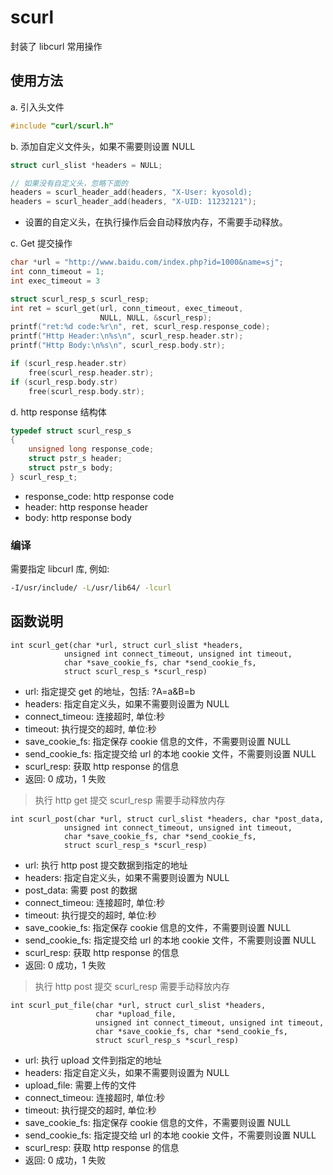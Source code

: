 # scurl

封装了 libcurl 常用操作

## 使用方法

a. 引入头文件

```c
#include "curl/scurl.h"
```

b. 添加自定义文件头，如果不需要则设置 NULL

```c
struct curl_slist *headers = NULL;

// 如果没有自定义头，忽略下面的
headers = scurl_header_add(headers, "X-User: kyosold);
headers = scurl_header_add(headers, "X-UID: 11232121");
```

- 设置的自定义头，在执行操作后会自动释放内存，不需要手动释放。

c. Get 提交操作

```c
char *url = "http://www.baidu.com/index.php?id=1000&name=sj";
int conn_timeout = 1;
int exec_timeout = 3

struct scurl_resp_s scurl_resp;
int ret = scurl_get(url, conn_timeout, exec_timeout,
                    NULL, NULL, &scurl_resp);
printf("ret:%d code:%r\n", ret, scurl_resp.response_code);
printf("Http Header:\n%s\n", scurl_resp.header.str);
printf("Http Body:\n%s\n", scurl_resp.body.str);

if (scurl_resp.header.str)
    free(scurl_resp.header.str);
if (scurl_resp.body.str)
    free(scurl_resp.body.str);
```

d. http response 结构体

```c
typedef struct scurl_resp_s
{
    unsigned long response_code;
    struct pstr_s header;
    struct pstr_s body;
} scurl_resp_t;
```

- response_code: http response code
- header: http response header
- body: http response body

### 编译

需要指定 libcurl 库, 例如:

```bash
-I/usr/include/ -L/usr/lib64/ -lcurl
```

## 函数说明

```
int scurl_get(char *url, struct curl_slist *headers,
            unsigned int connect_timeout, unsigned int timeout,
            char *save_cookie_fs, char *send_cookie_fs,
            struct scurl_resp_s *scurl_resp)
```

- url: 指定提交 get 的地址，包括: ?A=a&B=b
- headers: 指定自定义头，如果不需要则设置为 NULL
- connect_timeou: 连接超时, 单位:秒
- timeout: 执行提交的超时, 单位:秒
- save_cookie_fs: 指定保存 cookie 信息的文件，不需要则设置 NULL
- send_cookie_fs: 指定提交给 url 的本地 cookie 文件，不需要则设置 NULL
- scurl_resp: 获取 http response 的信息
- 返回: 0 成功，1 失败

> 执行 http get 提交
> scurl_resp 需要手动释放内存

```
int scurl_post(char *url, struct curl_slist *headers, char *post_data,
            unsigned int connect_timeout, unsigned int timeout,
            char *save_cookie_fs, char *send_cookie_fs,
            struct scurl_resp_s *scurl_resp)
```

- url: 执行 http post 提交数据到指定的地址
- headers: 指定自定义头，如果不需要则设置为 NULL
- post_data: 需要 post 的数据
- connect_timeou: 连接超时, 单位:秒
- timeout: 执行提交的超时, 单位:秒
- save_cookie_fs: 指定保存 cookie 信息的文件，不需要则设置 NULL
- send_cookie_fs: 指定提交给 url 的本地 cookie 文件，不需要则设置 NULL
- scurl_resp: 获取 http response 的信息
- 返回: 0 成功，1 失败

> 执行 http post 提交
> scurl_resp 需要手动释放内存

```
int scurl_put_file(char *url, struct curl_slist *headers,
                   char *upload_file,
                   unsigned int connect_timeout, unsigned int timeout,
                   char *save_cookie_fs, char *send_cookie_fs,
                   struct scurl_resp_s *scurl_resp)
```

- url: 执行 upload 文件到指定的地址
- headers: 指定自定义头，如果不需要则设置为 NULL
- upload_file: 需要上传的文件
- connect_timeou: 连接超时, 单位:秒
- timeout: 执行提交的超时, 单位:秒
- save_cookie_fs: 指定保存 cookie 信息的文件，不需要则设置 NULL
- send_cookie_fs: 指定提交给 url 的本地 cookie 文件，不需要则设置 NULL
- scurl_resp: 获取 http response 的信息
- 返回: 0 成功，1 失败
